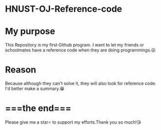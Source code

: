# HNUST-OJ-Reference-code
# My purpose
This Repository is my first Github program.
I want to let my friends or schoolmates have a reference code when they are doing programmings.😜
# Reason
Because although they can't solve it, they will also look for reference code. I'd better make a summary.😁
# ===the end===
Please give me a star⭐ to support my efforts.Thank you so much!😘
